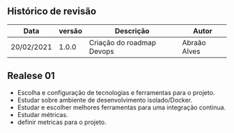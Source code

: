 ## Histórico de revisão

|       Data         |versão                       |Descrição                        |Autor|
|----------------|-------------------------------|-----------------------------|---------------------|
|20/02/2021|1.0.0           |Criação do roadmap Devops              |Abraão Alves|


## Realese 01
- Escolha e configuração de tecnologias e ferramentas para o projeto.
- Estudar sobre ambiente de desenvolvimento isolado/Docker.
- Estudar e escolher melhores ferramentas para uma integração continua.
- Estudar métricas.
- definir metricas para o projeto.
